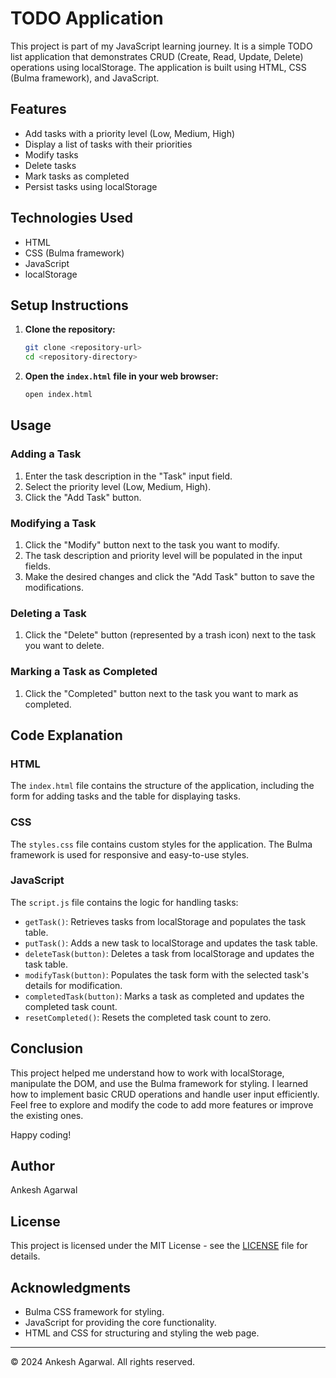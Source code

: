 # TODO Application

This project is part of my JavaScript learning journey. It is a simple TODO list application that demonstrates CRUD (Create, Read, Update, Delete) operations using localStorage. The application is built using HTML, CSS (Bulma framework), and JavaScript.

## Features

- Add tasks with a priority level (Low, Medium, High)
- Display a list of tasks with their priorities
- Modify tasks
- Delete tasks
- Mark tasks as completed
- Persist tasks using localStorage

## Technologies Used

- HTML
- CSS (Bulma framework)
- JavaScript
- localStorage

## Setup Instructions

1. **Clone the repository:**
    ```sh
    git clone <repository-url>
    cd <repository-directory>
    ```

2. **Open the `index.html` file in your web browser:**
    ```sh
    open index.html
    ```

## Usage

### Adding a Task

1. Enter the task description in the "Task" input field.
2. Select the priority level (Low, Medium, High).
3. Click the "Add Task" button.

### Modifying a Task

1. Click the "Modify" button next to the task you want to modify.
2. The task description and priority level will be populated in the input fields.
3. Make the desired changes and click the "Add Task" button to save the modifications.

### Deleting a Task

1. Click the "Delete" button (represented by a trash icon) next to the task you want to delete.

### Marking a Task as Completed

1. Click the "Completed" button next to the task you want to mark as completed.

## Code Explanation

### HTML

The `index.html` file contains the structure of the application, including the form for adding tasks and the table for displaying tasks.

### CSS

The `styles.css` file contains custom styles for the application. The Bulma framework is used for responsive and easy-to-use styles.

### JavaScript

The `script.js` file contains the logic for handling tasks:

- `getTask()`: Retrieves tasks from localStorage and populates the task table.
- `putTask()`: Adds a new task to localStorage and updates the task table.
- `deleteTask(button)`: Deletes a task from localStorage and updates the task table.
- `modifyTask(button)`: Populates the task form with the selected task's details for modification.
- `completedTask(button)`: Marks a task as completed and updates the completed task count.
- `resetCompleted()`: Resets the completed task count to zero.

## Conclusion

This project helped me understand how to work with localStorage, manipulate the DOM, and use the Bulma framework for styling. I learned how to implement basic CRUD operations and handle user input efficiently. Feel free to explore and modify the code to add more features or improve the existing ones.

Happy coding!

## Author

Ankesh Agarwal

## License

This project is licensed under the MIT License - see the [LICENSE](LICENSE) file for details.

## Acknowledgments

- Bulma CSS framework for styling.
- JavaScript for providing the core functionality.
- HTML and CSS for structuring and styling the web page.

---

© 2024 Ankesh Agarwal. All rights reserved.

